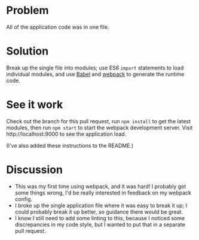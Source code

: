 # Problem

All of the application code was in one file.

# Solution

Break up the single file into modules; use ES6 `import` statements to load individual modules, and use [Babel](https://babeljs.io/) and [webpack](https://webpack.github.io/) to generate the runtime code.

# See it work

Check out the branch for this pull request, run `npm install` to get the latest modules, then run `npm start` to start the webpack development server. Visit http://localhost:9000 to see the application load.

(I've also added these instructions to the README.)

# Discussion

- This was my first time using webpack, and it was hard! I probably got some things wrong, I'd be really interested in feedback on my webpack config.
- I broke up the single application file where it was easy to break it up; I could probably break it up better, so guidance there would be great.
- I know I still need to add some linting to this, because I noticed some discrepancies in my code style, but I wanted to put that in a separate pull request.
